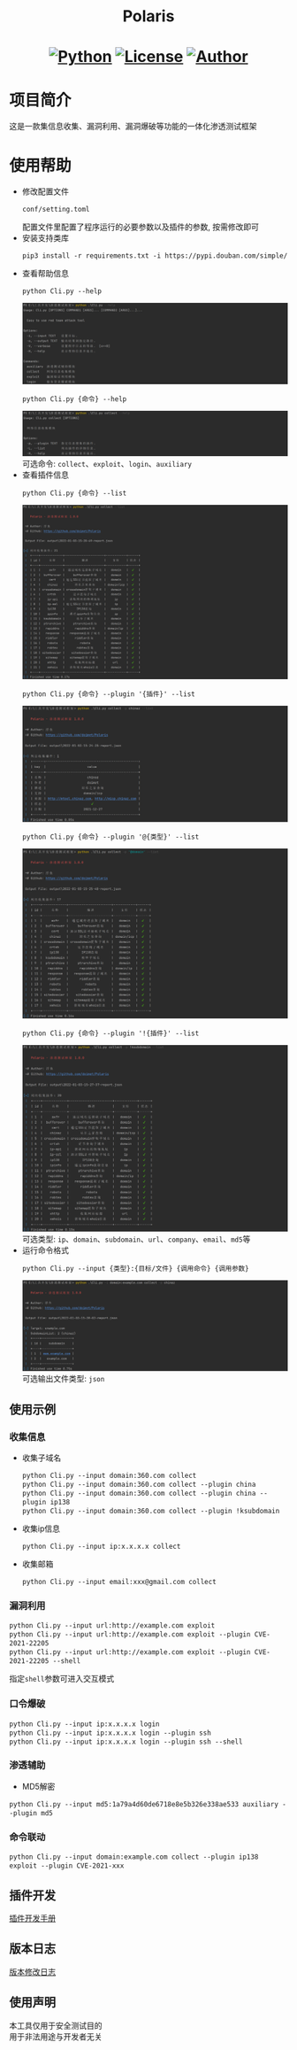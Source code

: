 <h1 align="center">Polaris</h1>
<h1 align="center">

[![Python](https://img.shields.io/badge/python-3.6+-blue.svg)](https://www.python.org/)
[![License](https://img.shields.io/badge/license-GPLv3-fe5f55.svg)](https://raw.githubusercontent.com/doimet/Fish/master/docs/LICENSE)
[![Author](https://img.shields.io/badge/author-浮鱼-28b78d)](https://github.com/doimet)
</h1>

# 项目简介
这是一款集信息收集、漏洞利用、漏洞爆破等功能的一体化渗透测试框架

# 使用帮助

+ 修改配置文件
    ```
    conf/setting.toml
    ```
    配置文件里配置了程序运行的必要参数以及插件的参数, 按需修改即可
+ 安装支持类库
    ```shell script
    pip3 install -r requirements.txt -i https://pypi.douban.com/simple/
    ```
+ 查看帮助信息
    ```shell script
    python Cli.py --help
    ```
    ![avatar](docs/images/screenshort_01.png)
    ```shell script
    python Cli.py {命令} --help
    ```
    ![avatar](docs/images/screenshort_02.png)
    可选命令: `collect`、`exploit`、`login`、`auxiliary`
+ 查看插件信息
    ```shell script
    python Cli.py {命令} --list
    ```
    ![avatar](docs/images/screenshort_03.png)
    ```shell script
    python Cli.py {命令} --plugin '{插件}' --list
    ```
    ![avatar](docs/images/screenshort_04.png)
    ```shell script
    python Cli.py {命令} --plugin '@{类型}' --list
    ```
    ![avatar](docs/images/screenshort_05.png)
    ```shell script
    python Cli.py {命令} --plugin '!{插件}' --list
    ```
    ![avatar](docs/images/screenshort_06.png)
    可选类型: `ip`、`domain`、`subdomain`、`url`、`company`、`email`、`md5`等
+ 运行命令格式
    ```shell script
    python Cli.py --input {类型}:{目标/文件} {调用命令} {调用参数}
    ```
    ![avatar](docs/images/screenshort_07.png)
    可选输出文件类型: `json`
## 使用示例

### 收集信息

+ 收集子域名
    ```shell script
    python Cli.py --input domain:360.com collect
    python Cli.py --input domain:360.com collect --plugin china
    python Cli.py --input domain:360.com collect --plugin china --plugin ip138
    python Cli.py --input domain:360.com collect --plugin !ksubdomain
    ```
+ 收集ip信息
    ```shell script
    python Cli.py --input ip:x.x.x.x collect
    ```
+ 收集邮箱
    ```shell script
    python Cli.py --input email:xxx@gmail.com collect
    ```

### 漏洞利用
```shell script
python Cli.py --input url:http://example.com exploit
python Cli.py --input url:http://example.com exploit --plugin CVE-2021-22205
python Cli.py --input url:http://example.com exploit --plugin CVE-2021-22205 --shell
```
指定`shell`参数可进入交互模式
### 口令爆破

```shell script
python Cli.py --input ip:x.x.x.x login
python Cli.py --input ip:x.x.x.x login --plugin ssh
python Cli.py --input ip:x.x.x.x login --plugin ssh --shell
```

### 渗透辅助
+ MD5解密
```shell script
python Cli.py --input md5:1a79a4d60de6718e8e5b326e338ae533 auxiliary --plugin md5
```

### 命令联动
```shell script
python Cli.py --input domain:example.com collect --plugin ip138 exploit --plugin CVE-2021-xxx 
```

## 插件开发
[插件开发手册](docs/DEVELOPMENT.md)

## 版本日志
[版本修改日志](docs/CHANGELOG.md)

## 使用声明
本工具仅用于安全测试目的   
用于非法用途与开发者无关   
